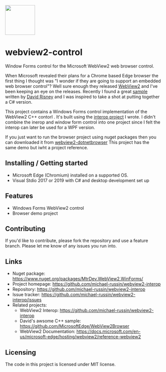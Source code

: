 <img src="https://github.com/michael-russin/webview2-interop/blob/master/new-microsoft-edge-icon.png" width="96">

# webview2-control
Window Forms control for the Microsoft WebView2 web browser control.

When Microsoft revealed their plans for a Chrome based Edge browser the first thing I thought was "I wonder if they are going to support an embedded web browser control"?  Well sure enough they released [WebView2](https://docs.microsoft.com/en-us/microsoft-edge/hosting/webview2) and I've been keeping an eye on the releases.  Recently I found a great [sample](https://github.com/MicrosoftEdge/WebView2Browser) written by [David Risney](https://github.com/david-risney) and I was inspired to take a shot at putting together a C# version. 

This project contains a Windows Forms control implementation of the WebView2 C++ contorl .  It's built using the [interop project](https://github.com/michael-russin/webview2-interop) I wrote.  I didn't combine the inerop and window form control into one project since I felt the interop can later be used for a WPF version.   

If you just want to run the browser project using nuget packages then you can downloaded it from [webview2-dotnetbrowser](https://github.com/michael-russin/webview2-dotnetbrowser) This project has the same demo but iwht a project reference.  

## Installing / Getting started

* Microsoft Edge (Chromium) installed on a supported OS.
* Visual Stdio 2017 or 2019 with C# and desktop development set up

## Features

* Windows Forms WebView2 control
* Browser demo project

## Contributing

If you'd like to contribute, please fork the repository and use a feature
branch. Please let me know of any issues you run into.

## Links
- Nuget package: https://www.nuget.org/packages/MtrDev.WebView2.WinForms/
- Project homepage: https://github.com/michael-russin/webview2-interop
- Repository: https://github.com/michael-russin/webview2-interop
- Issue tracker: https://github.com/michael-russin/webview2-interop/issues
- Related projects:
  - WebView2 Interop: https://github.com/michael-russin/webview2-interop
  - David's awsome C++ sample: https://github.com/MicrosoftEdge/WebView2Browser
  - WebView2 Documentation: https://docs.microsoft.com/en-us/microsoft-edge/hosting/webview2/reference-webview2


## Licensing

The code in this project is licensed under MIT license.
